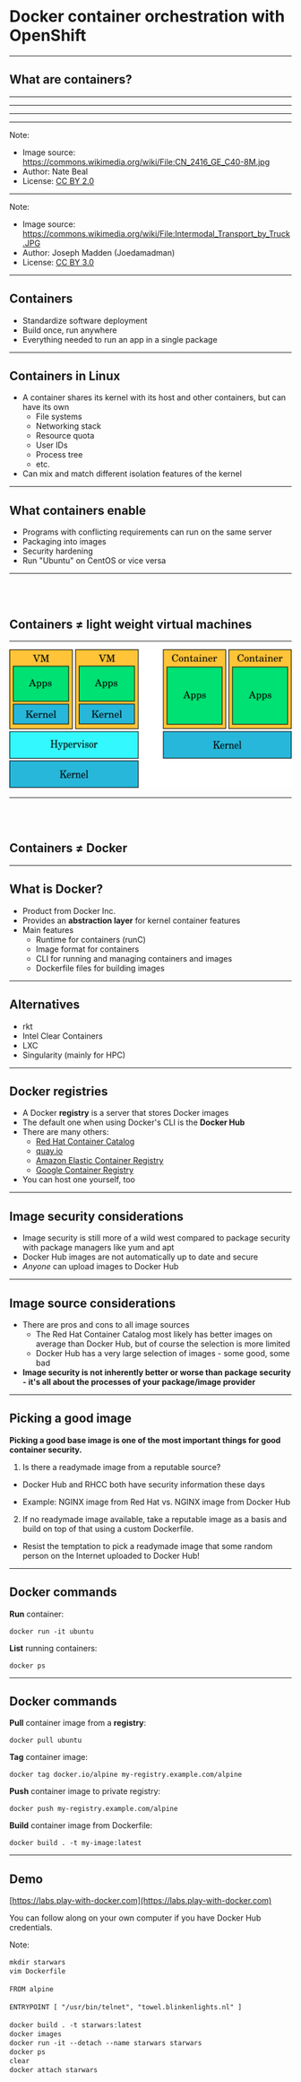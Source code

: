 # Docker container orchestration with OpenShift

<!-- .slide: data-background="img_theme/topic_background.png" -->

---

## What are containers?

---

<!-- .slide: data-background="img/old-time-cargo.jpg" -->

---

<!-- .slide: data-background="img/old-time-cargo-2.jpg" -->

---

<!-- .slide: data-background="img/modern-cargo.jpg" -->

---

<!-- .slide: data-background="img/train-cargo.jpg" -->

Note:

* Image source: https://commons.wikimedia.org/wiki/File:CN_2416_GE_C40-8M.jpg
* Author: Nate Beal
* License: [CC BY 2.0](https://creativecommons.org/licenses/by/2.0/deed.en)

---

<!-- .slide: data-background="img/truck-cargo.jpg" -->

Note:

* Image source: https://commons.wikimedia.org/wiki/File:Intermodal_Transport_by_Truck.JPG
* Author: Joseph Madden (Joedamadman)
* License: [CC BY 3.0](https://creativecommons.org/licenses/by/3.0/deed.en)

---

## Containers

* Standardize software deployment
* Build once, run anywhere
* Everything needed to run an app in a single package

---

## Containers in Linux

* A container shares its kernel with its host and other containers, but can have its own
  * File systems
  * Networking stack
  * Resource quota
  * User IDs
  * Process tree
  * etc.
* Can mix and match different isolation features of the kernel

---

## What containers enable

* Programs with conflicting requirements can run on the same server
* Packaging into images
* Security hardening
* Run "Ubuntu" on CentOS or vice versa

---

<br/>
<br/>

## Containers ≠ light weight virtual machines

---

![VMs vs. containers](img/vm_vs_container.png "VMs vs. containers")

---
<br/>
<br/>

## Containers ≠ Docker

---

## What is Docker?

* Product from Docker Inc.
* Provides an **abstraction layer** for kernel container features
* Main features
   * Runtime for containers (runC)
   * Image format for containers
   * CLI for running and managing containers and images
   * Dockerfile files for building images

---

## Alternatives

* rkt
* Intel Clear Containers
* LXC
* Singularity (mainly for HPC)

---

## Docker registries

* A Docker **registry** is a server that stores Docker images
* The default one when using Docker's CLI is the **Docker Hub**
* There are many others:
  * [Red Hat Container Catalog](https://access.redhat.com/containers/)
  * [quay.io](https://quay.io/)
  * [Amazon Elastic Container Registry](https://aws.amazon.com/ecr/)
  * [Google Container Registry](https://cloud.google.com/container-registry/)
* You can host one yourself, too

---

## Image security considerations

* Image security is still more of a wild west compared to package security with
  package managers like yum and apt
* Docker Hub images are not automatically up to date and secure
* *Anyone* can upload images to Docker Hub

---

## Image source considerations

* There are pros and cons to all image sources
  * The Red Hat Container Catalog most likely has better images on average than
    Docker Hub, but of course the selection is more limited
  * Docker Hub has a very large selection of images - some good, some bad
* **Image security is not inherently better or worse than package security -
  it's all about the processes of your package/image provider**

---

## Picking a good image

**Picking a good base image is one of the most important things for good
container security.**
<!-- .element: class="fragment" data-fragment-index="0" -->

1. Is there a readymade image from a reputable source?
<!-- .element: class="fragment" data-fragment-index="1" -->
  * Docker Hub and RHCC both have security information these days
  <!-- .element: class="fragment" data-fragment-index="1" -->
  * Example: NGINX image from Red Hat vs. NGINX image from Docker Hub
  <!-- .element: class="fragment" data-fragment-index="1" -->

2. If no readymade image available, take a reputable image as a basis and build
   on top of that using a custom Dockerfile.
   <!-- .element: class="fragment" data-fragment-index="2" -->
  * Resist the temptation to pick a readymade image that some random person on
    the Internet uploaded to Docker Hub!
    <!-- .element: class="fragment" data-fragment-index="2" -->

---

## Docker commands

**Run** container:
```
docker run -it ubuntu
```
**List** running containers:
```
docker ps
```

---

## Docker commands

**Pull** container image from a **registry**:
```
docker pull ubuntu
```
**Tag** container image:
```
docker tag docker.io/alpine my-registry.example.com/alpine
```
**Push** container image to private registry:
```
docker push my-registry.example.com/alpine
```
**Build** container image from Dockerfile:
```
docker build . -t my-image:latest
```

---

## Demo

[https://labs.play-with-docker.com](https://labs.play-with-docker.com)

You can follow along on your own computer if you have Docker Hub credentials.

Note:
```
mkdir starwars
vim Dockerfile

FROM alpine

ENTRYPOINT [ "/usr/bin/telnet", "towel.blinkenlights.nl" ]

docker build . -t starwars:latest
docker images
docker run -it --detach --name starwars starwars
docker ps
clear
docker attach starwars
```
